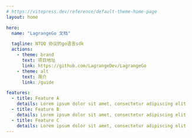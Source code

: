 ```yaml
---
# https://vitepress.dev/reference/default-theme-home-page
layout: home

hero:
  name: "LagrangeGo 文档"

  tagline: NTQQ 协议的go语言sdk
  actions:
    - theme: brand
      text: 项目地址
      link: https://github.com/LagrangeDev/LagrangeGo
    - theme: alt
      text: 简介
      link: /guide

features:
  - title: Feature A
    details: Lorem ipsum dolor sit amet, consectetur adipiscing elit
  - title: Feature B
    details: Lorem ipsum dolor sit amet, consectetur adipiscing elit
  - title: Feature C
    details: Lorem ipsum dolor sit amet, consectetur adipiscing elit
---
```


